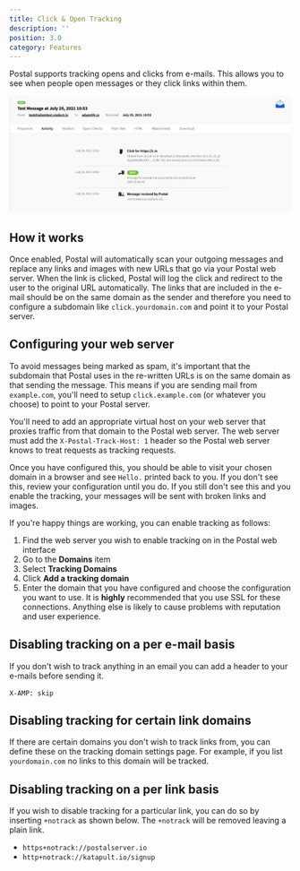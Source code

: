 ```yaml
---
title: Click & Open Tracking
description: ''
position: 3.0
category: Features
---
```


Postal supports tracking opens and clicks from e-mails. This allows you to see when people open messages or they click links within them.

<img src="/screenshots/tracked-message.png" width="1280" alt=""/>


## How it works

Once enabled, Postal will automatically scan your outgoing messages and replace any links and images with new URLs that go via your Postal web server. When the link is clicked, Postal will log the click and redirect to the user to the original URL automatically. The links that are included in the e-mail should be on the same domain as the sender and therefore you need to configure a subdomain like `click.yourdomain.com` and point it to your Postal server.

## Configuring your web server

To avoid messages being marked as spam, it's important that the subdomain that Postal uses in the re-written URLs is on the same domain as that sending the message. This means if you are sending mail from `example.com`, you'll need to setup `click.example.com` (or whatever you choose) to point to your Postal server.

You'll need to add an appropriate virtual host on your web server that proxies traffic from that domain to the Postal web server. The web server must add the `X-Postal-Track-Host: 1` header so the Postal web server knows to treat requests as tracking requests.

Once you have configured this, you should be able to visit your chosen domain in a browser and see `Hello.` printed back to you. If you don't see this, review your configuration until you do. If you still don't see this and you enable the tracking, your messages will be sent with broken links and images.

If you're happy things are working, you can enable tracking as follows:

1. Find the web server you wish to enable tracking on in the Postal web interface
2. Go to the **Domains** item
3. Select **Tracking Domains**
4. Click **Add a tracking domain**
5. Enter the domain that you have configured and choose the configuration you want to use. It is **highly** recommended that you use SSL for these connections. Anything else is likely to cause problems with reputation and user experience.

## Disabling tracking on a per e-mail basis

If you don't wish to track anything in an email you can add a header to your e-mails before sending it.

```text
X-AMP: skip
```

## Disabling tracking for certain link domains

If there are certain domains you don't wish to track links from, you can define these on the tracking domain settings page. For example, if you list `yourdomain.com` no links to this domain will be tracked.

## Disabling tracking on a per link basis

If you wish to disable tracking for a particular link, you can do so by inserting `+notrack` as shown below. The `+notrack` will be removed leaving a plain link.

* `https+notrack://postalserver.io`
* `http+notrack://katapult.io/signup`
